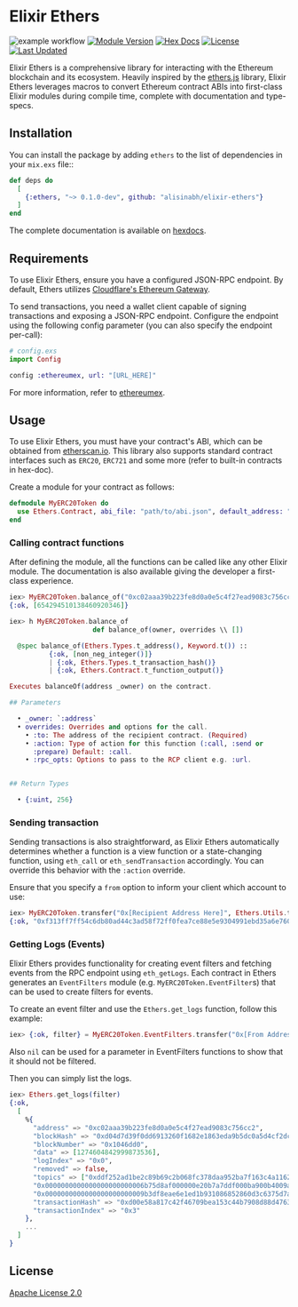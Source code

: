 # Elixir Ethers

![example workflow](https://github.com/alisinabh/elixir_ethers/actions/workflows/elixir.yml/badge.svg)
[![Module Version](https://img.shields.io/hexpm/v/ethers.svg)](https://hex.pm/packages/ethers)
[![Hex Docs](https://img.shields.io/badge/hex-docs-lightgreen.svg)](https://hexdocs.pm/ethers/)
[![License](https://img.shields.io/hexpm/l/ethers.svg)](https://github.com/alisinabh/elixir_ethers/blob/master/LICENSE.md)
[![Last Updated](https://img.shields.io/github/last-commit/alisinabh/elixir_ethers.svg)](https://github.com/alisinabh/elixir_ethers/commits/master)


Elixir Ethers is a comprehensive library for interacting with the Ethereum blockchain and its ecosystem. 
Heavily inspired by the [ethers.js](https://github.com/ethers-io/ethers.js/) library, Elixir Ethers leverages macros to convert
Ethereum contract ABIs into first-class Elixir modules during compile time, complete with documentation and type-specs.

## Installation

You can install the package by adding `ethers` to the list of dependencies in your `mix.exs` file::

```elixir
def deps do
  [
    {:ethers, "~> 0.1.0-dev", github: "alisinabh/elixir-ethers"}
  ]
end
```

The complete documentation is available on [hexdocs](https://hexdocs.pm/ethers).

## Requirements


To use Elixir Ethers, ensure you have a configured JSON-RPC endpoint.
By default, Ethers utilizes [Cloudflare's Ethereum Gateway](https://developers.cloudflare.com/web3/ethereum-gateway/reference/supported-networks/).

To send transactions, you need a wallet client capable of signing transactions and exposing a JSON-RPC endpoint.
Configure the endpoint using the following config parameter (you can also specify the endpoint per-call):

```elixir
# config.exs
import Config

config :ethereumex, url: "[URL_HERE]"
```

For more information, refer to [ethereumex](https://github.com/mana-ethereum/ethereumex#configuration).

## Usage

To use Elixir Ethers, you must have your contract's ABI, which can be obtained from [etherscan.io](https://etherscan.io). 
This library also supports standard contract interfaces such as `ERC20`, `ERC721` and some more (refer to built-in contracts in hex-doc).

Create a module for your contract as follows:

```elixir
defmodule MyERC20Token do
  use Ethers.Contract, abi_file: "path/to/abi.json", default_address: "[Token address here (optional)]"
end
```

### Calling contract functions

After defining the module, all the functions can be called like any other Elixir module.
The documentation is also available giving the developer a first-class experience.

```elixir
iex> MyERC20Token.balance_of("0xc02aaa39b223fe8d0a0e5c4f27ead9083c756cc2")
{:ok, [654294510138460920346]}

iex> h MyERC20Token.balance_of
                     def balance_of(owner, overrides \\ [])

  @spec balance_of(Ethers.Types.t_address(), Keyword.t()) ::
          {:ok, [non_neg_integer()]}
          | {:ok, Ethers.Types.t_transaction_hash()}
          | {:ok, Ethers.Contract.t_function_output()}

Executes balanceOf(address _owner) on the contract.

## Parameters

  • _owner: `:address`
  • overrides: Overrides and options for the call.
    • :to: The address of the recipient contract. (Required)
    • :action: Type of action for this function (:call, :send or
      :prepare) Default: :call.
    • :rpc_opts: Options to pass to the RCP client e.g. :url.


## Return Types

  • {:uint, 256}
```

### Sending transaction


Sending transactions is also straightforward, as Elixir Ethers automatically determines whether a function is a view function or a state-changing function, using `eth_call` or `eth_sendTransaction` accordingly.
You can override this behavior with the `:action` override.

Ensure that you specify a `from` option to inform your client which account to use:


```elixir
iex> MyERC20Token.transfer("0x[Recipient Address Here]", Ethers.Utils.to_wei(1), from: "0x[Your address here]")
{:ok, "0xf313ff7ff54c6db80ad44c3ad58f72ff0fea7ce88e5e9304991ebd35a6e76000"}
```


### Getting Logs (Events)

Elixir Ethers provides functionality for creating event filters and fetching events from the RPC endpoint using `eth_getLogs`. 
Each contract in Ethers generates an `EventFilters` module (e.g. `MyERC20Token.EventFilter`s) that can be used to create filters for events.

To create an event filter and use the `Ethers.get_logs` function, follow this example:

```elixir
iex> {:ok, filter} = MyERC20Token.EventFilters.transfer("0x[From Address Here]", nil)
```

Also `nil` can be used for a parameter in EventFilters functions to show that it should not be filtered.

Then you can simply list the logs.

```elixir
iex> Ethers.get_logs(filter)
{:ok,
  [
    %{
      "address" => "0xc02aaa39b223fe8d0a0e5c4f27ead9083c756cc2",
      "blockHash" => "0xd04d7d39f0dd6913260f1682e1863eda9b5dc0a5d4cf2dca4ef6961147a77f39",
      "blockNumber" => "0x1046dd0",
      "data" => [1274604842999873536],
      "logIndex" => "0x0",
      "removed" => false,
      "topics" => ["0xddf252ad1be2c89b69c2b068fc378daa952ba7f163c4a11628f55a4df523b3ef",
      "0x0000000000000000000000006b75d8af000000e20b7a7ddf000ba900b4009a80",
      "0x0000000000000000000000009b3df8eae6e1ed1b931086852860d3c6375d7ae6"],
      "transactionHash" => "0xd00e58a817c42f46709bea153c44b7908d88d4763472836a85e7c740dd481d69",
      "transactionIndex" => "0x3"
    },
    ...
  ]
}
```

## License

[Apache License 2.0](/LICENSE)
